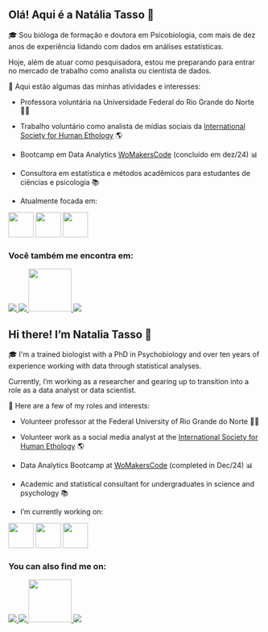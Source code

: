 ## Olá! Aqui é a Natália Tasso 👋

🎓 Sou bióloga de formação e doutora em Psicobiologia, com mais de dez anos de experiência lidando com dados em análises estatísticas. 

Hoje, além de atuar como pesquisadora, estou me preparando para entrar no mercado de trabalho como analista ou cientista de dados.

💼 Aqui estão algumas das minhas atividades e interesses:

- Professora voluntária na Universidade Federal do Rio Grande do Norte 👩‍🏫

- Trabalho voluntário como analista de mídias sociais da [International Society for Human Ethology](https://ishe.org/) 🌎

- Bootcamp em Data Analytics [WoMakersCode](https://womakerscode.org/) (concluído em dez/24) 📊

- Consultora em estatística e métodos acadêmicos para estudantes de ciências e psicologia 📚

- Atualmente focada em:

<div display='inline'>
<img width='50' weight='50' src="https://cdn.jsdelivr.net/gh/devicons/devicon@latest/icons/python/python-original.svg" />
<img width='50' weight='50' src="https://cdn.jsdelivr.net/gh/devicons/devicon@latest/icons/rstudio/rstudio-plain.svg" />
<img width='50' weight='50' src="https://cdn.jsdelivr.net/gh/devicons/devicon@latest/icons/mysql/mysql-original.svg" />
</div>

### Você também me encontra em:

<a href='https://medium.com/@tasso.nati'>
<img src="https://img.shields.io/badge/Medium-12100E?style=for-the-badge&logo=medium&logoColor=white" />
</a>
<a href='https://www.linkedin.com/in/natalia-tasso/'>
<img src="https://img.shields.io/badge/LinkedIn-0077B5?style=for-the-badge&logo=linkedin&logoColor=white" />
</a>
<a href='http://lattes.cnpq.br/4403114871958627'>
<img width='85' src="https://img.shields.io/badge/-Lattes-orange?style=flat-square&logo=GitBook&logoColor=white" />
</a>
<a href='mailto:tasso.nati@gmail.com'>
<img src="https://img.shields.io/badge/Gmail-D14836?style=for-the-badge&logo=gmail&logoColor=white" />
</a>
</div>

## Hi there! I’m Natalia Tasso 👋 

🎓 I'm a trained biologist with a PhD in Psychobiology and over ten years of experience working with data through statistical analyses.

Currently, I’m working as a researcher and gearing up to transition into a role as a data analyst or data scientist.

💼 Here are a few of my roles and interests:

- Volunteer professor at the Federal University of Rio Grande do Norte 👩‍🏫

- Volunteer work as a social media analyst at the [International Society for Human Ethology](https://ishe.org/) 🌎

- Data Analytics Bootcamp at [WoMakersCode](https://womakerscode.org/) (completed in Dec/24) 📊

- Academic and statistical consultant for undergraduates in science and psychology 📚

- I’m currently working on:

<div display='inline'>
<img width='50' weight='50' src="https://cdn.jsdelivr.net/gh/devicons/devicon@latest/icons/python/python-original.svg" />
<img width='50' weight='50' src="https://cdn.jsdelivr.net/gh/devicons/devicon@latest/icons/rstudio/rstudio-plain.svg" />
<img width='50' weight='50' src="https://cdn.jsdelivr.net/gh/devicons/devicon@latest/icons/mysql/mysql-original.svg" />
</div>

### You can also find me on:

<a href='https://medium.com/@tasso.nati'>
<img src="https://img.shields.io/badge/Medium-12100E?style=for-the-badge&logo=medium&logoColor=white" />
</a>
<a href='https://www.linkedin.com/in/natalia-tasso/'>
<img src="https://img.shields.io/badge/LinkedIn-0077B5?style=for-the-badge&logo=linkedin&logoColor=white" />
</a>
<a href='http://lattes.cnpq.br/4403114871958627'>
<img width='85' src="https://img.shields.io/badge/-Lattes-orange?style=flat-square&logo=GitBook&logoColor=white" />
</a>
<a href='mailto:tasso.nati@gmail.com'>
<img src="https://img.shields.io/badge/Gmail-D14836?style=for-the-badge&logo=gmail&logoColor=white" />
</a>
</div>
<!--
**nataliatasso/nataliatasso** is a ✨ _special_ ✨ repository because its `README.md` (this file) appears on your GitHub profile.

Here are some ideas to get you started:

- 🔭 I’m currently working on ...
- 🌱 I’m currently learning ...
- 👯 I’m looking to collaborate on ...
- 🤔 I’m looking for help with ...
- 💬 Ask me about ...
- 📫 How to reach me: ...
- 😄 Pronouns: ...
- ⚡ Fun fact: ...
-->
